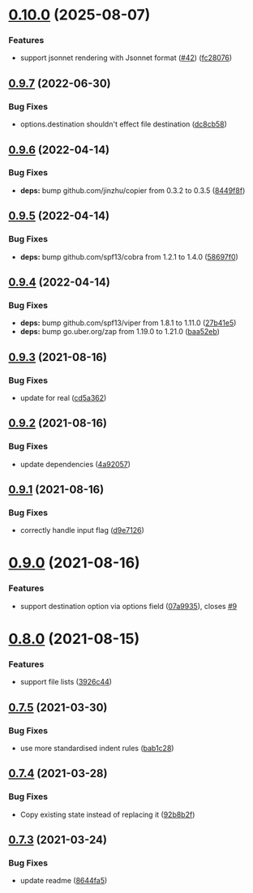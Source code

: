 # [0.10.0](https://github.com/russell/stately/compare/v0.9.7...v0.10.0) (2025-08-07)


### Features

* support jsonnet rendering with Jsonnet format ([#42](https://github.com/russell/stately/issues/42)) ([fc28076](https://github.com/russell/stately/commit/fc2807697d5c2157e3756e12db72f607c1f065b1))

## [0.9.7](https://github.com/russell/stately/compare/v0.9.6...v0.9.7) (2022-06-30)


### Bug Fixes

* options.destination shouldn't effect file destination ([dc8cb58](https://github.com/russell/stately/commit/dc8cb586e6decbfb33125e37d8e3cf8541843d3e))

## [0.9.6](https://github.com/russell/stately/compare/v0.9.5...v0.9.6) (2022-04-14)


### Bug Fixes

* **deps:** bump github.com/jinzhu/copier from 0.3.2 to 0.3.5 ([8449f8f](https://github.com/russell/stately/commit/8449f8fda74bca02f4b1b848d307aab6eaee61d3))

## [0.9.5](https://github.com/russell/stately/compare/v0.9.4...v0.9.5) (2022-04-14)


### Bug Fixes

* **deps:** bump github.com/spf13/cobra from 1.2.1 to 1.4.0 ([58697f0](https://github.com/russell/stately/commit/58697f06bf591a6e726259f3a4e85f4a36fa16a3))

## [0.9.4](https://github.com/russell/stately/compare/v0.9.3...v0.9.4) (2022-04-14)


### Bug Fixes

* **deps:** bump github.com/spf13/viper from 1.8.1 to 1.11.0 ([27b41e5](https://github.com/russell/stately/commit/27b41e5f25d9787f8bf7e970a17f76806ccbddb6))
* **deps:** bump go.uber.org/zap from 1.19.0 to 1.21.0 ([baa52eb](https://github.com/russell/stately/commit/baa52eb8a03d4bc0877d935bb214c8a9fc3c660e))

## [0.9.3](https://github.com/russell/stately/compare/v0.9.2...v0.9.3) (2021-08-16)


### Bug Fixes

* update for real ([cd5a362](https://github.com/russell/stately/commit/cd5a3621f519e1e5bb28f3069330079ef036b217))

## [0.9.2](https://github.com/russell/stately/compare/v0.9.1...v0.9.2) (2021-08-16)


### Bug Fixes

* update dependencies ([4a92057](https://github.com/russell/stately/commit/4a920570fb15776872ca79677cb360870ecc800d))

## [0.9.1](https://github.com/russell/stately/compare/v0.9.0...v0.9.1) (2021-08-16)


### Bug Fixes

* correctly handle input flag ([d9e7126](https://github.com/russell/stately/commit/d9e7126cf76cfdc5cf58c684d00460fe1f5357ac))

# [0.9.0](https://github.com/russell/stately/compare/v0.8.0...v0.9.0) (2021-08-16)


### Features

* support destination option via options field ([07a9935](https://github.com/russell/stately/commit/07a99355845a20a5082b650fed5aa9ff0e22ee36)), closes [#9](https://github.com/russell/stately/issues/9)

# [0.8.0](https://github.com/russell/stately/compare/v0.7.5...v0.8.0) (2021-08-15)


### Features

* support file lists ([3926c44](https://github.com/russell/stately/commit/3926c449d4ad9ed59c7ea5cd4c9dd05172d67f58))

## [0.7.5](https://github.com/russell/stately/compare/v0.7.4...v0.7.5) (2021-03-30)


### Bug Fixes

* use more standardised indent rules ([bab1c28](https://github.com/russell/stately/commit/bab1c28f08e004250ff47b6abef30065570bbcc2))

## [0.7.4](https://github.com/russell/stately/compare/v0.7.3...v0.7.4) (2021-03-28)


### Bug Fixes

* Copy existing state instead of replacing it ([92b8b2f](https://github.com/russell/stately/commit/92b8b2f538f9799169ee7e04ff27095589fc2a78))

## [0.7.3](https://github.com/russell/stately/compare/v0.7.2...v0.7.3) (2021-03-24)


### Bug Fixes

* update readme ([8644fa5](https://github.com/russell/stately/commit/8644fa5dc39c56c474b8efa8464efe1a5fc1a73b))
